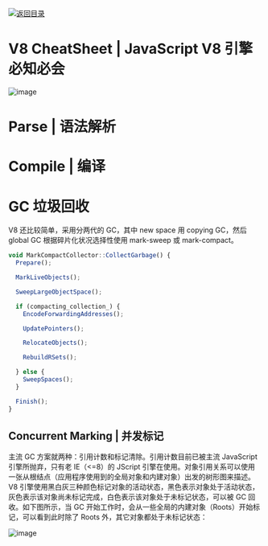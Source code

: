 [![返回目录](https://parg.co/UCb)](https://github.com/wx-chevalier/Awesome-CheatSheets)

# V8 CheatSheet | JavaScript V8 引擎必知必会

![image](https://user-images.githubusercontent.com/5803001/45958159-46563300-c049-11e8-8541-9084b5f818ea.png)

# Parse | 语法解析

# Compile | 编译

# GC 垃圾回收

V8 还比较简单，采用分两代的 GC，其中 new space 用 copying GC，然后 global GC 根据碎片化状况选择性使用 mark-sweep 或 mark-compact。

```js
void MarkCompactCollector::CollectGarbage() {
  Prepare();

  MarkLiveObjects();

  SweepLargeObjectSpace();

  if (compacting_collection_) {
    EncodeForwardingAddresses();

    UpdatePointers();

    RelocateObjects();

    RebuildRSets();

  } else {
    SweepSpaces();
  }

  Finish();
}
```

## Concurrent Marking | 并发标记

主流 GC 方案就两种：引用计数和标记清除。引用计数目前已被主流 JavaScript 引擎所抛弃，只有老 IE（<=8）的 JScript 引擎在使用。对象引用关系可以使用一张从根结点（应用程序使用到的全局对象和内建对象）出发的树形图来描述。V8 引擎使用黑白灰三种颜色标记对象的活动状态，黑色表示对象处于活动状态，灰色表示该对象尚未标记完成，白色表示该对象处于未标记状态，可以被 GC 回收。如下图所示，当 GC 开始工作时，会从一些全局的内建对象（Roots）开始标记，可以看到此时除了 Roots 外，其它对象都处于未标记状态：

![image](https://user-images.githubusercontent.com/5803001/45958455-10fe1500-c04a-11e8-8292-070a13c8ed77.png)
